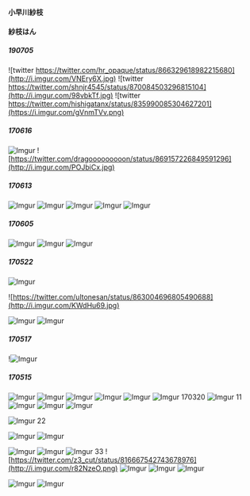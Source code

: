 #### 小早川紗枝
#### 紗枝はん

##### 190705

![twitter https://twitter.com/hr_opaque/status/866329618982215680](http://i.imgur.com/VNEry6X.jpg)
![twitter https://twitter.com/shnjr4545/status/870084503296815104](http://i.imgur.com/98vbkTf.jpg)
![twitter https://twitter.com/hishigatanx/status/835990085304627201](https://i.imgur.com/gVnmTVv.png)


##### 170616

![Imgur](http://i.imgur.com/i6UqdqL.jpg)
![https://twitter.com/dragooooooooon/status/869157226849591296](http://i.imgur.com/POJbiCx.jpg)


##### 170613
![Imgur](http://i.imgur.com/TpCpSyl.jpg)
![Imgur](http://i.imgur.com/H16m1SJ.jpg)
![Imgur](http://i.imgur.com/BRtiC68.jpg)
![Imgur](http://i.imgur.com/snJcrpc.jpg)
![Imgur](http://i.imgur.com/RBVTyPS.jpg)

##### 170605
![Imgur](http://i.imgur.com/g0EYFNL.jpg)
![Imgur](http://i.imgur.com/u3wPYd6.jpg)
![Imgur](http://i.imgur.com/OXOfgTd.jpg)



##### 170522
![Imgur](http://i.imgur.com/aQ1KMol.png)

![https://twitter.com/ultonesan/status/863004696805490688](http://i.imgur.com/KWdHu69.jpg)

![Imgur](http://i.imgur.com/PlmQBE3.png)
![Imgur](http://i.imgur.com/hvtZdDO.jpg)
##### 170517
!![Imgur](http://i.imgur.com/zyCa1Js.jpg)


##### 170515
![Imgur](http://i.imgur.com/05RC5Cj.jpg)
![Imgur](http://i.imgur.com/u8FkB2K.jpg)
![Imgur](http://i.imgur.com/vqJd0ud.jpg)
![Imgur](http://i.imgur.com/n6sSuSy.jpg)
![Imgur](http://i.imgur.com/KLFZbCM.jpg)
![Imgur](http://i.imgur.com/sTz4sa5.jpg)
170320
![Imgur](http://i.imgur.com/EFq78oD.jpg)
11
![Imgur](http://i.imgur.com/tRT1Dno.jpg)
![Imgur](http://i.imgur.com/SjXJEjf.jpg)
![Imgur](http://i.imgur.com/sYY7QE6.jpg)


![Imgur](http://i.imgur.com/ur7kAwZ.png)
22

![Imgur](http://i.imgur.com/9jKLoDf.jpg)
![Imgur](http://i.imgur.com/O2F4XKh.jpg)

![Imgur](http://i.imgur.com/yHBe7gu.jpg)
![Imgur](http://i.imgur.com/MUseutF.jpg)
![Imgur](http://i.imgur.com/GJc4Fgb.png)
33
![https://twitter.com/z3_cut/status/816667542743678976](http://i.imgur.com/r82NzeO.png)
![Imgur](http://i.imgur.com/feHs5ho.jpg)
![Imgur](http://i.imgur.com/UkK9nt5.jpg)
![Imgur](http://i.imgur.com/4NnKx5W.jpg)


![Imgur](http://i.imgur.com/ckTcMfZ.png)
![Imgur](http://i.imgur.com/uv7lCux.png)


